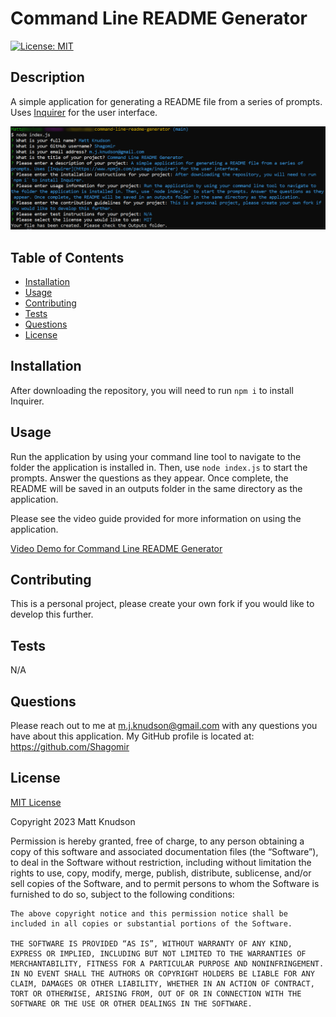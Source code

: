 # Command Line README Generator
  [![License: MIT](https://img.shields.io/badge/License-MIT-yellow.svg)](https://opensource.org/licenses/MIT)
 
  ## Description
  
  A simple application for generating a README file from a series of prompts. Uses [Inquirer](https://www.npmjs.com/package/inquirer) for the user interface. 

  ![](./assets/Example.PNG)
  
  ## Table of Contents
  
  - [Installation](#installation)
  - [Usage](#usage)
  - [Contributing](#contributing)
  - [Tests](#tests)
  - [Questions](#questions)
  - [License](#license)
  
  ## Installation
  
  After downloading the repository, you will need to run `npm i` to install Inquirer. 

  
  ## Usage
  
  Run the application by using your command line tool to navigate to the folder the application is installed in. Then, use `node index.js` to start the prompts. Answer the questions as they appear. Once complete, the README will be saved in an outputs folder in the same directory as the application. 

  Please see the video guide provided for more information on using the application. 

  [Video Demo for Command Line README Generator](https://github.com/Shagomir/command-line-readme-generator/assets/51217532/f80a9086-3100-4a84-9235-58ccba9f3a51)

  ## Contributing
  
  This is a personal project, please create your own fork if you would like to develop this further. 
  
  ## Tests
  
  N/A
  
  ## Questions
  
  Please reach out to me at <m.j.knudson@gmail.com> with any questions you have about this application. My GitHub profile is located at: <https://github.com/Shagomir>
  
  ## License

  [MIT License](https://opensource.org/licenses/MIT)
  
  Copyright 2023 Matt Knudson

  Permission is hereby granted, free of charge, to any person obtaining a copy of this software and associated documentation files (the “Software”), to deal in the Software without restriction, including without limitation the rights to use, copy, modify, merge, publish, distribute, sublicense, and/or sell copies of the Software, and to permit persons to whom the Software is furnished to do so, subject to the following conditions:

    The above copyright notice and this permission notice shall be included in all copies or substantial portions of the Software.
    
    THE SOFTWARE IS PROVIDED “AS IS”, WITHOUT WARRANTY OF ANY KIND, EXPRESS OR IMPLIED, INCLUDING BUT NOT LIMITED TO THE WARRANTIES OF MERCHANTABILITY, FITNESS FOR A PARTICULAR PURPOSE AND NONINFRINGEMENT. IN NO EVENT SHALL THE AUTHORS OR COPYRIGHT HOLDERS BE LIABLE FOR ANY CLAIM, DAMAGES OR OTHER LIABILITY, WHETHER IN AN ACTION OF CONTRACT, TORT OR OTHERWISE, ARISING FROM, OUT OF OR IN CONNECTION WITH THE SOFTWARE OR THE USE OR OTHER DEALINGS IN THE SOFTWARE.


